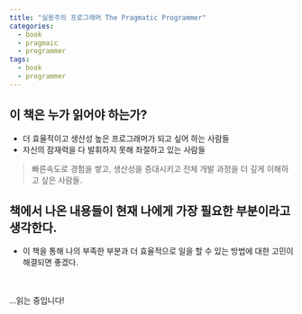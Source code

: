 ```yaml
---
title: "실용주의 프로그래머 The Pragmatic Programmer"
categories:
  - book
  - pragmaic
  - programmer
tags:
  - book
  - programmer
---
```




## 이 책은 누가 읽어야 하는가?
- 더 효율적이고 생산성 높은 프로그래머가 되고 싶어 하는 사람들
- 자신의 잠재력을 다 발휘하지 못해 좌절하고 있는 사람들

> 빠른속도로 경험을 쌓고, 생산성을 증대시키고 전체 개발 과정을 더 깊게 이해하고 싶은 사람들.

## 책에서 나온 내용들이 현재 나에게 가장 필요한 부분이라고 생각한다.
- 이 책을 통해 나의 부족한 부분과 더 효율적으로 일을 할 수 있는 방법에 대한 고민이 해결되면 좋겠다.

<br>
<br>
...읽는 중입니다!